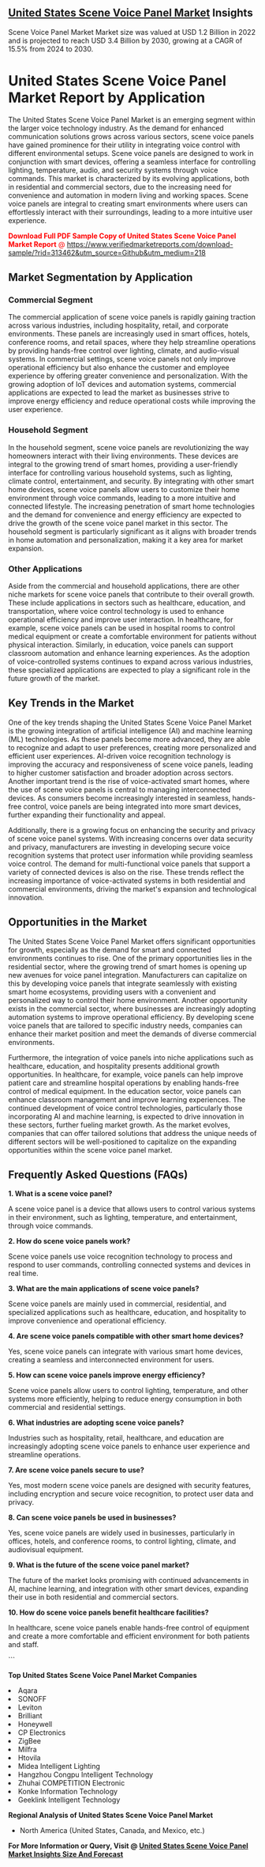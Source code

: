 <h2><a href="https://www.verifiedmarketreports.com/download-sample/?rid=313462&amp;utm_source=Github&amp;utm_medium=218" target="_blank">United States Scene Voice Panel Market</a> Insights</h2><p>Scene Voice Panel Market Market size was valued at USD 1.2 Billion in 2022 and is projected to reach USD 3.4 Billion by 2030, growing at a CAGR of 15.5% from 2024 to 2030.</p><p> <h1>United States Scene Voice Panel Market Report by Application</h1> <p>The United States Scene Voice Panel Market is an emerging segment within the larger voice technology industry. As the demand for enhanced communication solutions grows across various sectors, scene voice panels have gained prominence for their utility in integrating voice control with different environmental setups. Scene voice panels are designed to work in conjunction with smart devices, offering a seamless interface for controlling lighting, temperature, audio, and security systems through voice commands. This market is characterized by its evolving applications, both in residential and commercial sectors, due to the increasing need for convenience and automation in modern living and working spaces. Scene voice panels are integral to creating smart environments where users can effortlessly interact with their surroundings, leading to a more intuitive user experience. <p><span class=""><span style="color: #ff0000;"><strong>Download Full PDF Sample Copy of United States Scene Voice Panel Market Report</strong> @ </span><a href="https://www.verifiedmarketreports.com/download-sample/?rid=313462&amp;utm_source=Github&amp;utm_medium=218" target="_blank">https://www.verifiedmarketreports.com/download-sample/?rid=313462&amp;utm_source=Github&amp;utm_medium=218</a></span></p></p> <h2>Market Segmentation by Application</h2> <h3>Commercial Segment</h3> <p>The commercial application of scene voice panels is rapidly gaining traction across various industries, including hospitality, retail, and corporate environments. These panels are increasingly used in smart offices, hotels, conference rooms, and retail spaces, where they help streamline operations by providing hands-free control over lighting, climate, and audio-visual systems. In commercial settings, scene voice panels not only improve operational efficiency but also enhance the customer and employee experience by offering greater convenience and personalization. With the growing adoption of IoT devices and automation systems, commercial applications are expected to lead the market as businesses strive to improve energy efficiency and reduce operational costs while improving the user experience.</p> <h3>Household Segment</h3> <p>In the household segment, scene voice panels are revolutionizing the way homeowners interact with their living environments. These devices are integral to the growing trend of smart homes, providing a user-friendly interface for controlling various household systems, such as lighting, climate control, entertainment, and security. By integrating with other smart home devices, scene voice panels allow users to customize their home environment through voice commands, leading to a more intuitive and connected lifestyle. The increasing penetration of smart home technologies and the demand for convenience and energy efficiency are expected to drive the growth of the scene voice panel market in this sector. The household segment is particularly significant as it aligns with broader trends in home automation and personalization, making it a key area for market expansion.</p> <h3>Other Applications</h3> <p>Aside from the commercial and household applications, there are other niche markets for scene voice panels that contribute to their overall growth. These include applications in sectors such as healthcare, education, and transportation, where voice control technology is used to enhance operational efficiency and improve user interaction. In healthcare, for example, scene voice panels can be used in hospital rooms to control medical equipment or create a comfortable environment for patients without physical interaction. Similarly, in education, voice panels can support classroom automation and enhance learning experiences. As the adoption of voice-controlled systems continues to expand across various industries, these specialized applications are expected to play a significant role in the future growth of the market.</p> <h2>Key Trends in the Market</h2> <p>One of the key trends shaping the United States Scene Voice Panel Market is the growing integration of artificial intelligence (AI) and machine learning (ML) technologies. As these panels become more advanced, they are able to recognize and adapt to user preferences, creating more personalized and efficient user experiences. AI-driven voice recognition technology is improving the accuracy and responsiveness of scene voice panels, leading to higher customer satisfaction and broader adoption across sectors. Another important trend is the rise of voice-activated smart homes, where the use of scene voice panels is central to managing interconnected devices. As consumers become increasingly interested in seamless, hands-free control, voice panels are being integrated into more smart devices, further expanding their functionality and appeal.</p> <p>Additionally, there is a growing focus on enhancing the security and privacy of scene voice panel systems. With increasing concerns over data security and privacy, manufacturers are investing in developing secure voice recognition systems that protect user information while providing seamless voice control. The demand for multi-functional voice panels that support a variety of connected devices is also on the rise. These trends reflect the increasing importance of voice-activated systems in both residential and commercial environments, driving the market's expansion and technological innovation.</p> <h2>Opportunities in the Market</h2> <p>The United States Scene Voice Panel Market offers significant opportunities for growth, especially as the demand for smart and connected environments continues to rise. One of the primary opportunities lies in the residential sector, where the growing trend of smart homes is opening up new avenues for voice panel integration. Manufacturers can capitalize on this by developing voice panels that integrate seamlessly with existing smart home ecosystems, providing users with a convenient and personalized way to control their home environment. Another opportunity exists in the commercial sector, where businesses are increasingly adopting automation systems to improve operational efficiency. By developing scene voice panels that are tailored to specific industry needs, companies can enhance their market position and meet the demands of diverse commercial environments.</p> <p>Furthermore, the integration of voice panels into niche applications such as healthcare, education, and hospitality presents additional growth opportunities. In healthcare, for example, voice panels can help improve patient care and streamline hospital operations by enabling hands-free control of medical equipment. In the education sector, voice panels can enhance classroom management and improve learning experiences. The continued development of voice control technologies, particularly those incorporating AI and machine learning, is expected to drive innovation in these sectors, further fueling market growth. As the market evolves, companies that can offer tailored solutions that address the unique needs of different sectors will be well-positioned to capitalize on the expanding opportunities within the scene voice panel market.</p> <h2>Frequently Asked Questions (FAQs)</h2> <p><strong>1. What is a scene voice panel?</strong></p> <p>A scene voice panel is a device that allows users to control various systems in their environment, such as lighting, temperature, and entertainment, through voice commands.</p> <p><strong>2. How do scene voice panels work?</strong></p> <p>Scene voice panels use voice recognition technology to process and respond to user commands, controlling connected systems and devices in real time.</p> <p><strong>3. What are the main applications of scene voice panels?</strong></p> <p>Scene voice panels are mainly used in commercial, residential, and specialized applications such as healthcare, education, and hospitality to improve convenience and operational efficiency.</p> <p><strong>4. Are scene voice panels compatible with other smart home devices?</strong></p> <p>Yes, scene voice panels can integrate with various smart home devices, creating a seamless and interconnected environment for users.</p> <p><strong>5. How can scene voice panels improve energy efficiency?</strong></p> <p>Scene voice panels allow users to control lighting, temperature, and other systems more efficiently, helping to reduce energy consumption in both commercial and residential settings.</p> <p><strong>6. What industries are adopting scene voice panels?</strong></p> <p>Industries such as hospitality, retail, healthcare, and education are increasingly adopting scene voice panels to enhance user experience and streamline operations.</p> <p><strong>7. Are scene voice panels secure to use?</strong></p> <p>Yes, most modern scene voice panels are designed with security features, including encryption and secure voice recognition, to protect user data and privacy.</p> <p><strong>8. Can scene voice panels be used in businesses?</strong></p> <p>Yes, scene voice panels are widely used in businesses, particularly in offices, hotels, and conference rooms, to control lighting, climate, and audiovisual equipment.</p> <p><strong>9. What is the future of the scene voice panel market?</strong></p> <p>The future of the market looks promising with continued advancements in AI, machine learning, and integration with other smart devices, expanding their use in both residential and commercial sectors.</p> <p><strong>10. How do scene voice panels benefit healthcare facilities?</strong></p> <p>In healthcare, scene voice panels enable hands-free control of equipment and create a more comfortable and efficient environment for both patients and staff.</p> ```</p><p><strong>Top United States Scene Voice Panel Market Companies</strong></p><div data-test-id=""><p><li>Aqara</li><li> SONOFF</li><li> Leviton</li><li> Brilliant</li><li> Honeywell</li><li> CP Electronics</li><li> ZigBee</li><li> Milfra</li><li> Htovila</li><li> Midea Intelligent Lighting</li><li> Hangzhou Congpu Intelligent Technology</li><li> Zhuhai COMPETITION Electronic</li><li> Konke Information Technology</li><li> Geeklink Intelligent Technology</li></p><div><strong>Regional Analysis of&nbsp;United States Scene Voice Panel Market</strong></div><ul><li dir="ltr"><p dir="ltr">North America&nbsp;(United States, Canada, and Mexico, etc.)</p></li></ul><p><strong>For More Information or Query, Visit @&nbsp;</strong><strong><a href="https://www.verifiedmarketreports.com/product/scene-voice-panel-market/?utm_source=Github&amp;utm_medium=218" target="_blank">United States Scene Voice Panel Market Insights Size And Forecast</a></strong></p></div>
